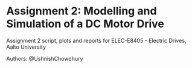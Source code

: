﻿# Assignment 2: Modelling and Simulation of a DC Motor Drive
Assignment 2 script, plots and reports for ELEC-E8405 - Electric Drives, Aalto University

Authors: @UshnishChowdhury
